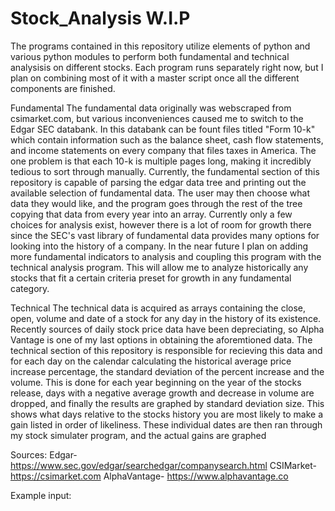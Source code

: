 # Stock_Analysis  W.I.P
The programs contained in this repository utilize elements of python and various python modules to perform both fundamental and technical analysisis on different stocks. Each program runs separately right now, but I plan on combining most of it with a master script once all the different components are finished.    

Fundamental
The fundamental data originally was webscraped from csimarket.com, but various inconveniences caused me to switch to the Edgar SEC databank. In this databank can be fount files titled "Form 10-k" which contain information such as the balance sheet, cash flow statements, and income statements on every company that files taxes in America. The one problem is that each 10-k is multiple pages long, making it incredibly tedious to sort through manually. Currently, the fundamental section of this repository is capable of parsing the edgar data tree and printing out the available selection of fundamental data. The user may then choose what data they would like, and the program goes through the rest of the tree copying that data from every year into an array. Currently only a few choices for analysis exist, however there is a lot of room for growth there since the SEC's vast library of fundamental data provides many options for looking into the history of a company. In the near future I plan on adding more fundamental indicators to analysis and coupling this program with the technical analysis program. This will allow me to analyze historically any stocks that fit a certain criteria preset for growth in any fundamental category.


Technical
The technical data is acquired as arrays containing the close, open, volume and date of a stock for any day in the history of its existence. Recently sources of daily stock price data have been depreciating, so Alpha Vantage is one of my last options in obtaining the aforemtioned data. The technical section of this repository is responsible for recieving this data and for each day on the calendar calculating the historical average price increase percentage, the standard deviation of the percent increase and the volume. This is done for each year beginning on the year of the stocks release, days with a negative average growth and decrease in volume are dropped, and finally the results are graphed by standard deviation size. This shows what days relative to the stocks history you are most likely to make a gain listed in order of likeliness. These individual dates are then ran through my stock simulater program, and the actual gains are graphed 



Sources:
Edgar- https://www.sec.gov/edgar/searchedgar/companysearch.html
CSIMarket- https://csimarket.com
AlphaVantage- https://www.alphavantage.co


Example input:
